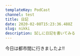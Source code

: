 ```yaml
---
templateKey: PodCast
channel: test
title: 日記
date: 2020-02-08T15:23:36.488Z
slug: nikki
description: 試しに日記を書いてみる
---
```

今日は都市間に行きましたよ!!
